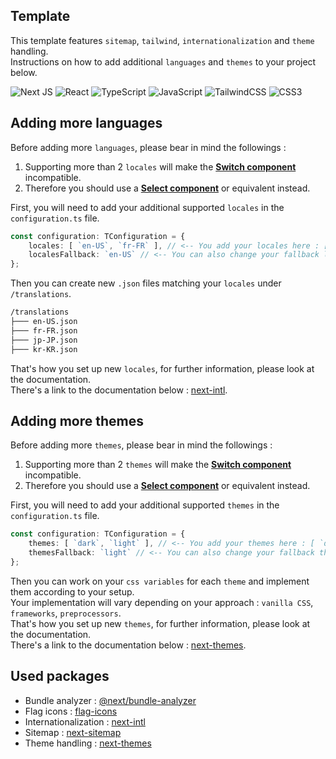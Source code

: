 ## Template
This template features `sitemap`, `tailwind`, `internationalization` and `theme` handling.<br>
Instructions on how to add additional `languages` and `themes` to your project below.<br>

![Next JS](https://img.shields.io/badge/Next-black?style=for-the-badge&logo=next.js&logoColor=white)
![React](https://img.shields.io/badge/react-%2320232a.svg?style=for-the-badge&logo=react&logoColor=%2361DAFB)
![TypeScript](https://img.shields.io/badge/typescript-%23007ACC.svg?style=for-the-badge&logo=typescript&logoColor=white)
![JavaScript](https://img.shields.io/badge/javascript-%23323330.svg?style=for-the-badge&logo=javascript&logoColor=%23F7DF1E)
![TailwindCSS](https://img.shields.io/badge/tailwindcss-%2338B2AC.svg?style=for-the-badge&logo=tailwind-css&logoColor=white)
![CSS3](https://img.shields.io/badge/css3-%231572B6.svg?style=for-the-badge&logo=css3&logoColor=white)

## Adding more languages
Before adding more `languages`, please bear in mind the followings :<br>

1. Supporting more than 2 `locales` will make the <u>**Switch component**</u> incompatible.
2. Therefore you should use a <u>**Select component**</u> or equivalent instead.

First, you will need to add your additional supported `locales` in the `configuration.ts` file.<br>
```typescript
const configuration: TConfiguration = {
    locales: [ `en-US`, `fr-FR` ], // <-- You add your locales here : [ `en-US`, `fr-FR`, `jp-JP`, `kr-KR` ]
    localesFallback: `en-US` // <-- You can also change your fallback language here
};
```
Then you can create new `.json` files matching your `locales` under `/translations`.<br>
```markdown
/translations
├─── en-US.json
├─── fr-FR.json
├─── jp-JP.json
├─── kr-KR.json
```
That's how you set up new `locales`, for further information, please look at the documentation.<br>
There's a link to the documentation below : [next-intl](#used-packages).<br>

## Adding more themes
Before adding more `themes`, please bear in mind the followings :<br>

1. Supporting more than 2 `themes` will make the <u>**Switch component**</u> incompatible.
2. Therefore you should use a <u>**Select component**</u> or equivalent instead.

First, you will need to add your additional supported `themes` in the `configuration.ts` file.<br>
```typescript
const configuration: TConfiguration = {
    themes: [ `dark`, `light` ], // <-- You add your themes here : [ `dark`, `dawn`, `light`, `neon` ]
    themesFallback: `light` // <-- You can also change your fallback theme here
};
```
Then you can work on your `css variables` for each `theme` and implement them according to your setup.<br>
Your implementation will vary depending on your approach : `vanilla CSS`, `frameworks`, `preprocessors`.<br>
That's how you set up new `themes`, for further information, please look at the documentation.<br>
There's a link to the documentation below : [next-themes](#used-packages).<br>

## Used packages
- Bundle analyzer : [@next/bundle-analyzer](https://www.npmjs.com/package/@next/bundle-analyzer)
- Flag icons : [flag-icons](https://github.com/lipis/flag-icons)
- Internationalization : [next-intl](https://next-intl-docs.vercel.app/docs/getting-started)
- Sitemap : [next-sitemap](https://www.npmjs.com/package/next-sitemap)
- Theme handling : [next-themes](https://github.com/pacocoursey/next-themes)